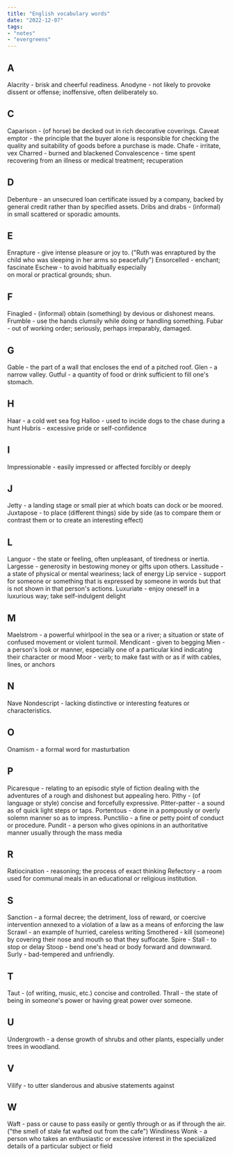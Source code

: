 ```yaml
---
title: "English vocabulary words"
date: "2022-12-07"
tags:
- "notes"
- "evergreens"
---
```


## A

Alacrity - brisk and cheerful readiness.
Anodyne - not likely to provoke dissent or offense; inoffensive, often deliberately so.

## C

Caparison - (of horse) be decked out in rich decorative coverings.
Caveat emptor - the principle that the buyer alone is responsible for checking the quality and suitability of goods before a purchase is made.
Chafe - irritate, vex
Charred - burned and blackened
Convalescence - time spent recovering from an illness or medical treatment; recuperation

## D

Debenture - an unsecured loan certificate issued by a company, backed by general credit rather than by specified assets.
Dribs and drabs - (informal) in small scattered or sporadic amounts.

## E

Enrapture - give intense pleasure or joy to. ("Ruth was enraptured by the child who was sleeping in her arms so peacefully")
Ensorcelled -  enchant; fascinate
Eschew - to avoid habitually especially on moral or practical grounds; shun.

## F

Finagled - (informal) obtain (something) by devious or dishonest means.
Frumble - use the hands clumsily while doing or handling something.
Fubar - out of working order; seriously, perhaps irreparably, damaged.

## G

Gable - the part of a wall that encloses the end of a pitched roof.
Glen - a narrow valley.
Gutful - a quantity of food or drink sufficient to fill one's stomach.

## H

Haar - a cold wet sea fog
Halloo - used to incide dogs to the chase during a hunt
Hubris - excessive pride or self-confidence

## I

Impressionable - easily impressed or affected forcibly or deeply

## J

Jetty - a landing stage or small pier at which boats can dock or be moored.
Juxtapose - to place (different things) side by side (as to compare them or contrast them or to create an interesting effect)

## L

Languor - the state or feeling, often unpleasant, of tiredness or inertia.
Largesse - generosity in bestowing money or gifts upon others.
Lassitude - a state of physical or mental weariness; lack of energy
Lip service - support for someone or something that is expressed by someone in words but that is not shown in that person's actions.
Luxuriate - enjoy oneself in a luxurious way; take self-indulgent delight

## M

Maelstrom - a powerful whirlpool in the sea or a river; a situation or state of confused movement or violent turmoil.
Mendicant - given to begging
Mien - a person's look or manner, especially one of a particular kind indicating their character or mood
Moor - verb; to make fast with or as if with cables, lines, or anchors

## N

Nave
Nondescript - lacking distinctive or interesting features or characteristics.

## O

Onamism - a formal word for masturbation

## P

Picaresque - relating to an episodic style of fiction dealing with the adventures of a rough and dishonest but appealing hero.
Pithy - (of language or style) concise and forcefully expressive.
Pitter-patter - a sound as of quick light steps or taps.
Portentous - done in a pompously or overly solemn manner so as to impress.
Punctilio - a fine or petty point of conduct or procedure.
Pundit - a person who gives opinions in an authoritative manner usually through the mass media

## R

Ratiocination - reasoning; the process of exact thinking
Refectory - a room used for communal meals in an educational or religious institution.

## S

Sanction - a formal decree; the detriment, loss of reward, or coercive intervention annexed to a violation of a law as a means of enforcing the law
Scrawl - an example of hurried, careless writing
Smothered - kill (someone) by covering their nose and mouth so that they suffocate.
Spire - 
Stall - to stop or delay
Stoop - bend one's head or body forward and downward.
Surly - bad-tempered and unfriendly.

## T

Taut - (of writing, music, etc.) concise and controlled.
Thrall - the state of being in someone's power or having great power over someone.

## U

Undergrowth - a dense growth of shrubs and other plants, especially under trees in woodland.

## V

Vilify - to utter slanderous and abusive statements against

## W

Waft - pass or cause to pass easily or gently through or as if through the air. ("the smell of stale fat wafted out from the cafe")
Windiness
Wonk - a person who takes an enthusiastic or excessive interest in the specialized details of a particular subject or field